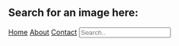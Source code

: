 ## Search for an image here:
<html>
<div class="topnav">
  <a class="active" href="#home">Home</a>
  <a href="#about">About</a>
  <a href="#contact">Contact</a>
  <input type="text" placeholder="Search..">
</div>
</html>


<!--- You can use the [editor on GitHub](https://github.com/shannonjin/NASA-Image-Search-Engine/edit/master/index.md) to maintain and preview the content for your website in Markdown files.

<!---  Whenever you commit to this repository, GitHub Pages will run [Jekyll](https://jekyllrb.com/) to rebuild the pages in your site, from the content in your Markdown files.

<!--- ### Markdown

<!--- Markdown is a lightweight and easy-to-use syntax for styling your writing. It includes conventions for

<!--- ```markdown
<!--- Syntax highlighted code block

<!--- # Header 1
## Header 2
### Header 3

<!--- - Bulleted
<!--- - List

<!--- 1. Numbered
<!--- 2. List

<!--- **Bold** and _Italic_ and `Code` text

<!--- [Link](url) and ![Image](src)
```

<!--- For more details see [GitHub Flavored Markdown](https://guides.github.com/features/mastering-markdown/).

<!--- ### Jekyll Themes

<!--- Your Pages site will use the layout and styles from the Jekyll theme you have selected in your [repository settings](https://github.com/shannonjin/NASA-Image-Search-Engine/settings). The name of this theme is saved in the Jekyll `_config.yml` configuration file.

<!--- ### Support or Contact

<!--- Having trouble with Pages? Check out our [documentation](https://help.github.com/categories/github-pages-basics/) or [contact support](https://github.com/contact) and we’ll help you sort it out. --->
